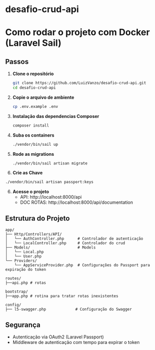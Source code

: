 # desafio-crud-api

# Como rodar o projeto com Docker (Laravel Sail)

## Passos

1. **Clone o repositório**
	```bash
	git clone https://github.com/LuizVanzo/desafio-crud-api.git
	cd desafio-crud-api
	```

2. **Copie o arquivo de ambiente**
	```bash
	cp .env.example .env
	```

3. **Instalação das dependencias Composer**
	```bash
	composer install
	```

4. **Suba os containers**
	```bash
	./vendor/bin/sail up
	```

5. **Rode as migrations**
	```bash
	./vendor/bin/sail artisan migrate
	````
6. **Crie as Chave**
```bash
./vendor/bin/sail artisan passport:keys
````

6. **Acesse o projeto**
	- API: http://localhost:8000/api
    - DOC ROTAS: http://localhost:8000/api/documentation

## Estrutura do Projeto

```
app/
├── Http/Controllers/API/
│   └── AuthController.php      # Controlador de autenticação
│   └── LocalController.php     # Controlador do crud
├── Models/                     # Models
│   └── Local.php
│   └── User.php  
└── Providers/
    └── AppServiceProvider.php  # Configurações do Passport para expiração do token

routes/
├──api.php # rotas

bootstrap/
├──app.php # rotina para tratar rotas inexistentes

config/
├── l5-swagger.php             # Configuração do Swagger
```

## Segurança

- Autenticação via OAuth2 (Laravel Passport)
- Middleware de autenticação com tempo para expirar o token
